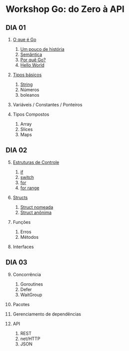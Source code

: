 # Workshop Go: do Zero à API

## DIA 01

1. [O que é Go](dia_01#o-que-é-go)

    1. [Um pouco de história](dia_01#um-pouco-de-história)
    2. [Semântica](dia_01#semântica)
    3. [Por quê Go?](dia_01#por-quê-go)
    4. [Hello World](dia_01#hello-world)

2. [Tipos básicos](dia_01#tipos-básicos)
    
    1. [String](dia_01#string)
    2. Números
    3. boleanos

3. Variáveis / Constantes / Ponteiros
4. Tipos Compostos
    
    1. Array
    2. Slices
    3. Maps

## DIA 02

5. [Estruturas de Controle](dia_02#estrutura-de-controle)

    1. [if](dia_02#if)
    2. [switch](dia_02#switch)
    3. [for](dia_02#for)
    4. [for range](dia_02#for-range)

6. [Structs](dia_02#structs)
    1. [Struct nomeada](dia_02#structs-nomeada)
    2. [Struct anônima](dia_02#structs-anonima)
7. Funções

    1. Erros
    2. Métodos

8. Interfaces

## DIA 03

9. Concorrência

    1. Goroutines
    2. Defer
    3. WaitGroup

10. Pacotes

11. Gerenciamento de dependências

12. API

    1. REST
    2. net/HTTP
    3. JSON
